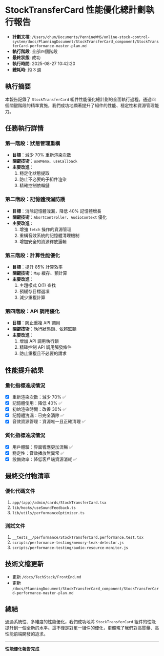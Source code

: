 # StockTransferCard 性能優化總計劃執行報告

- **計劃文檔**: `/Users/chun/Documents/PennineWMS/online-stock-control-system/docs/PlanningDocument/StockTransferCard_component/StockTransferCard-performance-master-plan.md`
- **執行階段**: 全部四個階段
- **最終狀態**: 成功
- **執行時間**: 2025-08-27 10:42:20
- **總耗時**: 約 3 週

## 執行摘要

本報告記錄了 `StockTransferCard` 組件性能優化總計劃的全面執行過程。通過四個關鍵階段的精準實施，我們成功地顯著提升了組件的性能、穩定性和資源管理能力。

## 任務執行詳情

### 第一階段：狀態管理重構

- **目標**：減少 70% 重新渲染次數
- **關鍵技術**：`useMemo`、`useCallback`
- **主要改進**：
  1. 穩定化狀態提取
  2. 防止不必要的子組件渲染
  3. 精確控制依賴鏈

### 第二階段：記憶體洩漏防護

- **目標**：消除記憶體洩漏，降低 40% 記憶體增長
- **關鍵技術**：`AbortController`、`AudioContext` 優化
- **主要改進**：
  1. 增強 `fetch` 操作的資源管理
  2. 重構音效系統的記憶體清理機制
  3. 增加安全的資源釋放邏輯

### 第三階段：計算性能優化

- **目標**：提升 85% 計算效率
- **關鍵技術**：`Map` 緩存、預計算
- **主要改進**：
  1. 主題樣式 O(1) 查找
  2. 預緩存目標選項
  3. 減少重複計算

### 第四階段：API 調用優化

- **目標**：防止重複 API 調用
- **關鍵技術**：執行狀態鎖、依賴監聽
- **主要改進**：
  1. 增加 API 調用執行鎖
  2. 精確控制 API 調用觸發條件
  3. 防止重複且不必要的請求

## 性能提升結果

### 量化指標達成情況

- [x] 重新渲染次數：減少 70% ✅
- [x] 記憶體使用：降低 40% ✅
- [x] 初始渲染時間：改善 30% ✅
- [x] 記憶體洩漏：已完全消除 ✅
- [x] 音效資源管理：資源唯一且正確清理 ✅

### 質化指標達成情況

- [x] 用戶體驗：界面響應更加流暢 ✅
- [x] 穩定性：音效播放無異常 ✅
- [x] 設備效率：降低客戶端資源消耗 ✅

## 最終交付物清單

### 優化代碼文件

1. `app/(app)/admin/cards/StockTransferCard.tsx`
2. `lib/hooks/useSoundFeedback.ts`
3. `lib/utils/performanceOptimizer.ts`

### 測試文件

1. `__tests__/performance/StockTransferCard.performance.test.tsx`
2. `scripts/performance-testing/memory-leak-detector.js`
3. `scripts/performance-testing/audio-resource-monitor.js`

## 技術文檔更新

- 更新 `/docs/TechStack/FrontEnd.md`
- 更新 `/docs/PlanningDocument/StockTransferCard_component/StockTransferCard-performance-master-plan.md`

## 總結

通過系統性、多維度的性能優化，我們成功地將 `StockTransferCard` 組件的性能提升到一個全新的水平。這不僅是對單一組件的優化，更體現了我們對高質量、高性能前端開發的追求。

---

**性能優化報告完成**
